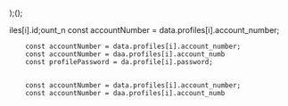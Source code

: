 );();
                        
iles[i].id;ount_n
        const accountNumber = data.profiles[i].account_number;

        const accountNumber = data.profiles[i].account_number;
        const accountNumber = daa.profiles[i].account_numb
        const profilePassword = da.profile[i].password;   


        const accountNumber = data.profiles[i].account_number;
        const accountNumber = daa.profiles[i].account_numb
